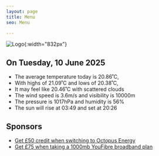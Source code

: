 ```yaml
---
layout: page
title: Menu
seo: Menu

---
```


![Logo](/images/logo.jpg){:width="832px"}

<!-- weather_marker starts -->
## On Tuesday, 10 June 2025

- The average temperature today is 20.86˚C,
- With highs of 21.09˚C and lows of 20.38˚C,
- It may feel like 20.46˚C with scattered clouds
- The wind speed is 3.6m/s and visibility is 10000m
- The pressure is 1017hPa and humidity is 56%
- The sun will rise at 03:49 and set at 20:26

<!-- weather_marker ends -->

## Sponsors

- [Get £50 credit when switching to Octopus Energy](https://bit.ly/3oD1nnS)
- [Get £75 when taking a 1000mb YouFibre broadband plan](https://aklam.io/91zWhU?)
